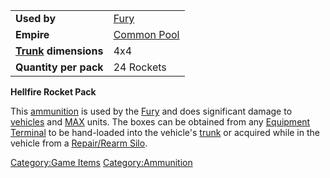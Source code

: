 |                                             |                                          |
| ------------------------------------------- | ---------------------------------------- |
| **Used by**                                 | [Fury](Fury.md "wikilink")               |
| **Empire**                                  | [Common Pool](Common_Pool.md "wikilink") |
| **[Trunk](Trunk.md "wikilink") dimensions** | 4x4                                      |
| **Quantity per pack**                       | 24 Rockets                               |

**Hellfire Rocket Pack**

This [ammunition](ammunition.md "wikilink") is used by the
[Fury](Fury.md "wikilink") and does significant damage to
[vehicles](vehicles.md "wikilink") and [MAX](MAX.md "wikilink") units. The
boxes can be obtained from any [Equipment
Terminal](Equipment_Terminal.md "wikilink") to be hand-loaded into the
vehicle's [trunk](trunk.md "wikilink") or acquired while in the vehicle
from a [Repair/Rearm Silo](Repair.md/Rearm_Silo "wikilink").

[Category:Game Items](Category:Game_Items.md "wikilink")
[Category:Ammunition](Category:Ammunition.md "wikilink")

